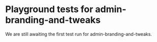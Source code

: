 # Playground tests for admin-branding-and-tweaks
We are still awaiting the first test run for admin-branding-and-tweaks.
